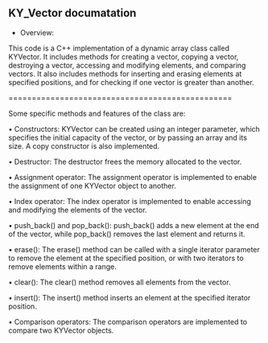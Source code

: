 KY_Vector documatation
-------------------------

- Overview:

This code is a C++ implementation of a dynamic array class called KYVector. It includes methods for creating a vector, copying a vector, destroying a vector, accessing and modifying elements, and comparing vectors. It also includes methods for inserting and erasing elements at specified positions, and for checking if one vector is greater than another.

================================================

Some specific methods and features of the class are:

•	Constructors: KYVector can be created using an integer parameter, which specifies the initial capacity of the vector, or by passing an array and its size. A copy constructor is also implemented.

•	Destructor: The destructor frees the memory allocated to the vector.

•	Assignment operator: The assignment operator is implemented to enable the assignment of one KYVector object to another.

•	Index operator: The index operator is implemented to enable accessing and modifying the elements of the vector.

•	push_back() and pop_back(): push_back() adds a new element at the end of the vector, while pop_back() removes the last element and returns it.

•	erase(): The erase() method can be called with a single iterator parameter to remove the element at the specified position, or with two iterators to remove elements within a range.

•	clear(): The clear() method removes all elements from the vector.

•	insert(): The insert() method inserts an element at the specified iterator position.

•	Comparison operators: The comparison operators are implemented to compare two KYVector objects.


